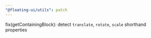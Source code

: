 ```yaml
---
"@floating-ui/utils": patch
---
```


fix(getContainingBlock): detect `translate`, `rotate`, `scale` shorthand properties
